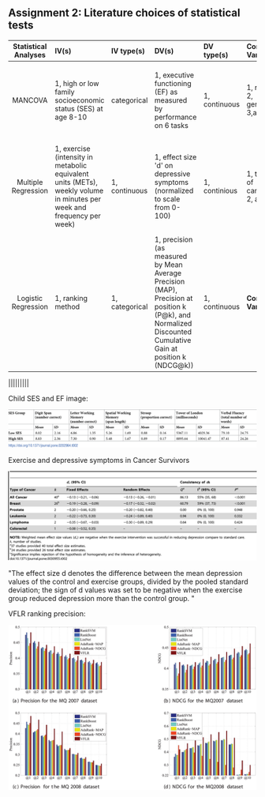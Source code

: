 
## Assignment 2: Literature choices of statistical tests

| **Statistical Analyses**	|  **IV(s)**  |  **IV type(s)** |  **DV(s)**  |  **DV type(s)**  |  **Control Var** | **Control Var type**  | **Question to be answered** | **_H0_** | **alpha** | **link to paper**| 
|:----------:|:----------|:------------|:-------------|:-------------|:------------|:------------- |:------------------|:----:|:-------:|:-------|
| MANCOVA|  1, high or low family socioeconomic status (SES) at age 8-10  | categorical |  1, executive functioning (EF) as measured by performance on 6 tasks |  1, continuous  |  1, race 2, gender 3,age| 1, categorical 2, categorical 3, continuous | Do effects of childhood socioeconomic status on executive functioning persist into young adulthood? | The relationship btwn childhood SES and EF dimishes with age (unclear how to state this mathematically) | .05 | [Childhood socioeconomic status and executive function in childhood and beyond](https://journals.plos.org/plosone/article?id=10.1371/journal.pone.0202964#sec004)| 
 | Multiple Regression|  1, exercise (intensity in metabolic equivalent units (METs), weekly volume in minutes per week and frequency per week)  |  1, continuous |  1, effect size 'd' on depressive symptoms (normalized to scale from 0-100)|  1, continious  |  1, type of cancer 2, age | 1, categorical 2, continuous | Does exercise reduce depressive symptoms among cancer survivors? | 'd' (depressive symptoms at beginning of trial - depressive symptoms at end of trial) of exercise group  <= 'd' symptoms in control groups| .05| [The Efficacy of Exercise in Reducing Depressive Symptoms among Cancer Survivors: A Meta-Analysis](https://journals.plos.org/plosone/article?id=10.1371/journal.pone.0030955#s2)| 
 | Logistic Regression | 1, ranking method  |  1, categorical |  1, precision (as measured by Mean Average Precision (MAP), Precision at position k (P@k), and Normalized Discounted Cumulative Gain at position k (NDCG@k))  |  1, continuous |  **Control Var** | **Control Var type**  | Does the Virtual Feature based Logistic Regression (VFLR) ranking method (taking into account user feedback) improve precision for information retrieval applications? | precision of VFLR <= precision of existing models | **alpha** | [Your Relevance Feedback Is Essential: Enhancing the Learning to Rank Using the Virtual Feature Based Logistic Regression](https://journals.plos.org/plosone/article?id=10.1371/journal.pone.0050112#s2)| 
 
 |||||||||
  
  
  Child SES and EF image: 
  
 ![Figure 1](Figure1.png)
 
  Exercise and depressive symptoms in Cancer Survivors
  
   ![Figure 2](Figure2.png)

"The effect size d denotes the difference between the mean depression values of the control and exercise groups, divided by the pooled standard deviation; the sign of d values was set to be negative when the exercise group reduced depression more than the control group. "

VFLR ranking precision: 

![Figure 3](Figure3.png)
